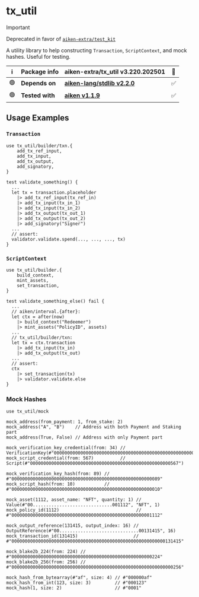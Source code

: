 # tx_util

> [!IMPORTANT]
> Deprecated in favor of [`aiken-extra/test_kit`](https://github.com/aiken-extra/test_kit)

A utility library to help constructing `Transaction`, `ScriptContext`, and mock hashes. Useful for testing.

| ℹ️  | Package info    | aiken-extra/tx_util v3.220.202501                                                        | 🐞  |
| --- | --------------- | ---------------------------------------------------------------------------------------- | --- |
| 🟢  | **Depends on**  | [**aiken-lang/stdlib v2.2.0**](https://github.com/aiken-lang/stdlib/releases/tag/v2.2.0) | ✅  |
| 🟢  | **Tested with** | [**aiken v1.1.9**](https://github.com/aiken-lang/aiken/releases/tag/v1.1.9)              | ✅  |

## Usage Examples

### `Transaction`

```gleam
use tx_util/builder/txn.{
    add_tx_ref_input,
    add_tx_input,
    add_tx_output,
    add_signatory,
}
```

```gleam
test validate_something() {
  ...
  let tx = transaction.placeholder
    |> add_tx_ref_input(tx_ref_in)
    |> add_tx_input(tx_in_1)
    |> add_tx_input(tx_in_2)
    |> add_tx_output(tx_out_1)
    |> add_tx_output(tx_out_2)
    |> add_signatory("Signer")
  ...
  // assert:
  validator.validate.spend(..., ..., ..., tx)
}
```

### `ScriptContext`

```gleam
use tx_util/builder.{
    build_context,
    mint_assets,
    set_transaction,
}
```

```gleam
test validate_something_else() fail {
  ...
  // aiken/interval.{after}:
  let ctx = after(now)
    |> build_context("Redeemer")
    |> mint_assets("PolicyID", assets)
  ...
  // tx_util/builder/txn:
  let tx = ctx.transaction
    |> add_tx_input(tx_in)
    |> add_tx_output(tx_out)
  ...
  // assert:
  ctx
    |> set_transaction(tx)
    |> validator.validate.else
}
```

### Mock Hashes

```gleam
use tx_util/mock
```

```gleam
mock_address(from_payment: 1, from_stake: 2)
mock_address("A", "B")    // Address with both Payment and Staking part
mock_address(True, False) // Address with only Payment part

mock_verification_key_credential(from: 34) // VerificationKey(#"00000000000000000000000000000000000000000000000000000034")
mock_script_credential(from: 567)          // Script(#"00000000000000000000000000000000000000000000000000000567")

mock_verification_key_hash(from: 89) // #"00000000000000000000000000000000000000000000000000000089"
mock_script_hash(from: 10)           // #"00000000000000000000000000000000000000000000000000000010"

mock_asset(1112, asset_name: "NFT", quantity: 1) // Value(#"00..............................001112", "NFT", 1)
mock_policy_id(1112)                             // #"00000000000000000000000000000000000000000000000000001112"

mock_output_reference(131415, output_index: 16) // OutputReference(#"00..............................00131415", 16)
mock_transaction_id(131415)                     // #"0000000000000000000000000000000000000000000000000000000000131415"

mock_blake2b_224(from: 224) // #"00000000000000000000000000000000000000000000000000000224"
mock_blake2b_256(from: 256) // #"0000000000000000000000000000000000000000000000000000000000000256"

mock_hash_from_bytearray(#"af", size: 4) // #"000000af"
mock_hash_from_int(123, size: 3)         // #"000123"
mock_hash(1, size: 2)                    // #"0001"
```
